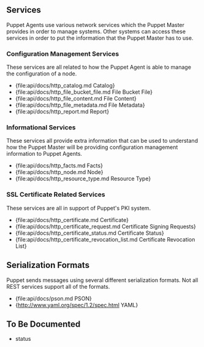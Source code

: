 Services
--------

Puppet Agents use various network services which the Puppet Master provides in
order to manage systems. Other systems can access these services in order to
put the information that the Puppet Master has to use.

### Configuration Management Services

These services are all related to how the Puppet Agent is able to manage the
configuration of a node.

* {file:api/docs/http_catalog.md Catalog}
* {file:api/docs/http_file_bucket_file.md File Bucket File}
* {file:api/docs/http_file_content.md File Content}
* {file:api/docs/http_file_metadata.md File Metadata}
* {file:api/docs/http_report.md Report}

### Informational Services

These services all provide extra information that can be used to understand how
the Puppet Master will be providing configuration management information to
Puppet Agents.

* {file:api/docs/http_facts.md Facts}
* {file:api/docs/http_node.md Node}
* {file:api/docs/http_resource_type.md Resource Type}

### SSL Certificate Related Services

These services are all in support of Puppet's PKI system.

* {file:api/docs/http_certificate.md Certificate}
* {file:api/docs/http_certificate_request.md Certificate Signing Requests}
* {file:api/docs/http_certificate_status.md Certificate Status}
* {file:api/docs/http_certificate_revocation_list.md Certificate Revocation List}


Serialization Formats
---------------------

Puppet sends messages using several different serialization formats. Not all
REST services support all of the formats.

* {file:api/docs/pson.md PSON}
* {http://www.yaml.org/spec/1.2/spec.html YAML}

To Be Documented
----------------

* status

